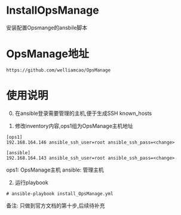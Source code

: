 # InstallOpsManage

安装配置Opsmange的ansbile脚本


# OpsManage地址
```https://github.com/welliamcao/OpsManage```

# 使用说明

0. 在ansible登录需要管理的主机,便于生成SSH known_hosts

1. 修改inventory内容,ops1组为OpsManage主机地址

```
[ops1]
192.168.164.146 ansible_ssh_user=root ansible_ssh_pass=<change>

[ansible]
192.168.164.143 ansible_ssh_user=root ansible_ssh_pass=<change>
```
ops1: OpsManage主机
ansible: 管理主机

2. 运行playbook
```
# ansible-playbook install_OpsManage.yml
```

备注: 只做到官方文档的第十步,后续待补充
